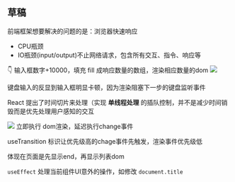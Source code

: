 ## 草稿

前端框架想要解决的问题的是：浏览器快速响应
- CPU瓶颈
- IO瓶颈(input/output)不止网络请求，包含所有交互、指令、响应等


👇 输入框数字+10000，填充 fill 成响应数量的数组，渲染相应数量的dom
![](https://kingan-md-img.oss-cn-guangzhou.aliyuncs.com/blog/202307302035822.png)

键盘输入的反显到输入框明显卡顿，因为渲染阻塞下一步的键盘监听事件

React 提出了时间切片来处理（实现 **单线程处理** 的插队控制，并不是减少时间销毁而是优先处理用户感知的交互

![](https://kingan-md-img.oss-cn-guangzhou.aliyuncs.com/blog/202307302045333.png)
立即执行 dom渲染，延迟执行change事件

useTransition 标识让优先级高的chage事件先触发，渲染事件优先级低

体现在页面是先显示end，再显示列表dom

`useEffect`
处理当前组件UI意外的操作，如修改 `document.title`
